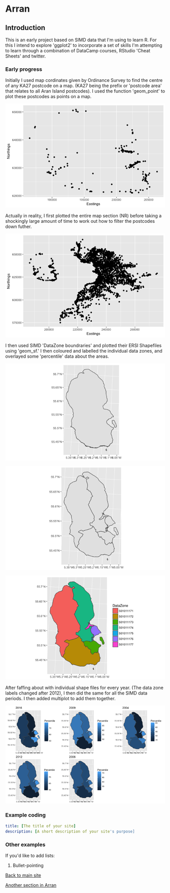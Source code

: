 # Arran

## Introduction
This is an early project based on SIMD data that I'm using to learn R.
For this I intend to explore 'ggplot2' to incorporate a set of skills I'm attempting to learn through a combination of DataCamp courses, RStudio 'Cheat Sheets' and twitter.

### Early progress

Initially I used map cordinates given by Ordinance Survey to find the centre of any KA27 postcode on a map.
(KA27 being the prefix or 'postcode area' that relates to all Aran Island postcodes).
I used the function 'geom_point' to plot these postcodes as points on a map.

![Point coordinates](Rplot03.png)

Actually in reality, I first plotted the entire map section (NR) before taking a shockingly large amount of time to work out how to filter the postcodes down futher.

![Point coordinates whole map](Rplot02.png)

I then used SIMD 'DataZone boundraries' and plotted their ERSI Shapefiles using 'geom_sf.' I then coloured and labelled the individual data zones, and overlayed some 'percentile' data about the areas.

![DZ Outlines](Rplot04.png)

![DZ Outlines2](Rplot05.png)

![DZ Outlines Colourewd](Rplot06.png)

After faffing about with individual shape files for every year. (The data zone labels changed after 2012), I then did the same for all the SIMD data periods.
I then added multiplot to add them together.

![Multiplot plot](Rplot.png)

### Example coding
```yml
title: [The title of your site]
description: [A short description of your site's purpose]
```
### Other examples

If you'd like to add lists:

1. Bullet-pointing

[Back to main site](https://fergustaylor.github.io) 

[Another section in Arran](CopyOfREADME.md)
